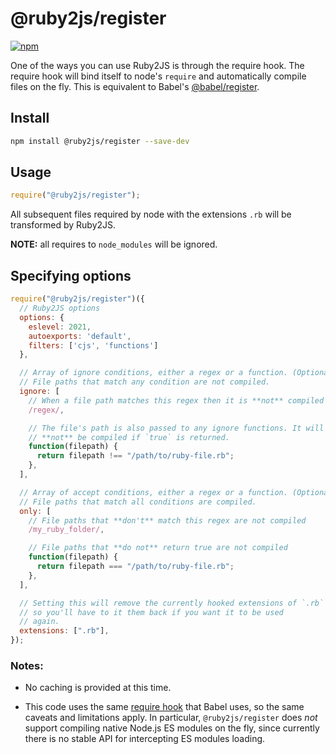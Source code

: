 # @ruby2js/register

[![npm][npm]][npm-url]

One of the ways you can use Ruby2JS is through the require hook. The require
hook will bind itself to node's `require` and automatically compile files on
the fly. This is equivalent to Babel's
[@babel/register](https://babeljs.io/docs/en/babel-register).

## Install

```sh
npm install @ruby2js/register --save-dev
```

## Usage

```js
require("@ruby2js/register");
```

All subsequent files required by node with the extensions `.rb`
will be transformed by Ruby2JS.

**NOTE:** all requires to `node_modules` will be ignored.

## Specifying options

```javascript
require("@ruby2js/register")({
  // Ruby2JS options
  options: {
    eslevel: 2021,
    autoexports: 'default',
    filters: ['cjs', 'functions']
  },

  // Array of ignore conditions, either a regex or a function. (Optional)
  // File paths that match any condition are not compiled.
  ignore: [
    // When a file path matches this regex then it is **not** compiled
    /regex/,

    // The file's path is also passed to any ignore functions. It will
    // **not** be compiled if `true` is returned.
    function(filepath) {
      return filepath !== "/path/to/ruby-file.rb";
    },
  ],

  // Array of accept conditions, either a regex or a function. (Optional)
  // File paths that match all conditions are compiled.
  only: [
    // File paths that **don't** match this regex are not compiled
    /my_ruby_folder/,

    // File paths that **do not** return true are not compiled
    function(filepath) {
      return filepath === "/path/to/ruby-file.rb";
    },
  ],

  // Setting this will remove the currently hooked extensions of `.rb`
  // so you'll have to it them back if you want it to be used
  // again.
  extensions: [".rb"],
});
```

### Notes:

 * No caching is provided at this time.

 * This code uses the same [require hook](https://github.com/ariporad/pirates#readme)
   that Babel uses, so the same caveats and limitations apply.  In particular,
   `@ruby2js/register` does _not_ support compiling native Node.js ES modules
   on the fly, since currently there is no stable API for intercepting ES
   modules loading.

[npm]: https://img.shields.io/npm/v/@ruby2js/register.svg
[npm-url]: https://npmjs.com/package/@ruby2js/register